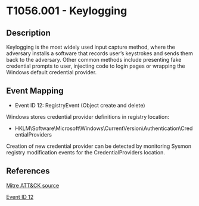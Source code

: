 # T1056.001 - Keylogging

## Description

Keylogging is the most widely used input capture method, where the adversary installs a software that records user’s keystrokes and sends them back to the adversary. Other common methods include presenting fake credential prompts to user, injecting code to login pages or wrapping the Windows default credential provider.

## Event Mapping

* Event ID 12: RegistryEvent (Object create and delete)

Windows stores credential provider definitions in registry location:

* HKLM\Software\Microsoft\Windows\CurrentVersion\Authentication\CredentialProviders

Creation of new credential provider can be detected by monitoring Sysmon registry modification events for the CredentialProviders location.

## References

[Mitre ATT&CK source](https://attack.mitre.org/techniques/T1056/001/)


[Event ID 12](https://docs.microsoft.com/en-us/sysinternals/downloads/sysmon#event-id-12-registryevent-object-create-and-delete)
